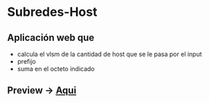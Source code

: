 ﻿# Subredes-Host

## Aplicación web que 
* calcula el vlsm de la cantidad de host que se le pasa por el input
* prefijo
* suma en el octeto indicado

## Preview -> [Aqui](https://subredes-vlsm.netlify.app/)
